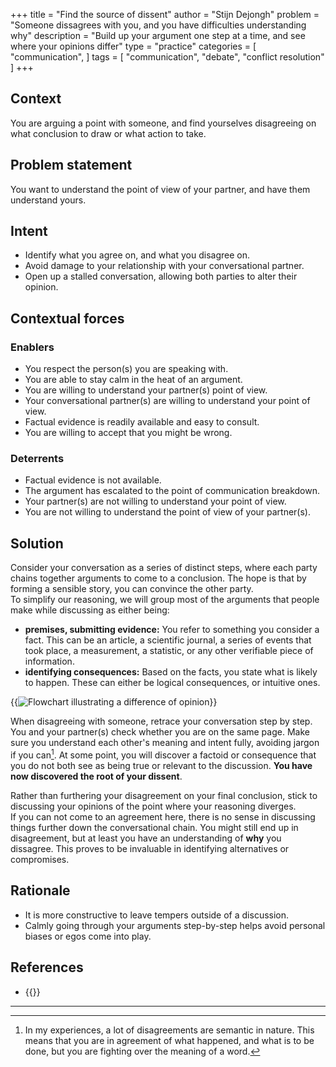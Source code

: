 +++
title = "Find the source of dissent"
author = "Stijn Dejongh"
problem = "Someone dissagrees with you, and you have difficulties understanding why"
description = "Build up your argument one step at a time, and see where your opinions differ"
type = "practice"
categories = [
    "communication",
]
tags = [
    "communication", "debate", "conflict resolution"
]
+++

## Context

You are arguing a point with someone, and find yourselves disagreeing on what conclusion to draw or what action to take.

## Problem statement

You want to understand the point of view of your partner, and have them understand yours.

## Intent

* Identify what you agree on, and what you disagree on.
* Avoid damage to your relationship with your conversational partner.
* Open up a stalled conversation, allowing both parties to alter their opinion.

## Contextual forces

### Enablers

* You respect the person(s) you are speaking with.
* You are able to stay calm in the heat of an argument.
* You are willing to understand your partner(s) point of view.
* Your conversational partner(s) are willing to understand your point of view.
* Factual evidence is readily available and easy to consult.
* You are willing to accept that you might be wrong.

### Deterrents

* Factual evidence is not available.
* The argument has escalated to the point of communication breakdown.
* Your partner(s) are not willing to understand your point of view.
* You are not willing to understand the point of view of your partner(s).

## Solution

Consider your conversation as a series of distinct steps, where each party chains together arguments to come to a conclusion.
The hope is that by forming a sensible story, you can convince the other party.   
To simplify our reasoning, we will group most of the arguments that people make while discussing as either being:

* **premises, submitting evidence:** You refer to something you consider a fact. This can be an article, a scientific journal, a series of events
  that took place, a measurement, a statistic, or any other verifiable piece of information.
* **identifying consequences:** Based on the facts, you state what is likely to happen. These can either be logical consequences, or intuitive ones.

{{<image
src="/images/practices/example_differences_of_opinion.png"  
alt="Flowchart illustrating a difference of opinion"
caption="Flowchart illustrating differences of opinion" >}}

When disagreeing with someone, retrace your conversation step by step. You and your partner(s) check whether you are on the same page.
Make sure you understand each other's meaning and intent fully, avoiding jargon if you can[^1]. At some point, you will discover a factoid or 
consequence that you do not both see as being true or relevant to the discussion.
**You have now discovered the root of your dissent**.

Rather than furthering your disagreement on your final conclusion, stick to discussing your opinions of the point where your reasoning diverges.  
If you can not come to an agreement here, there is no sense in discussing things further down the conversational chain.
You might still end up in disagreement, but at least you have an understanding of **why** you dissagree.
This proves to be invaluable in identifying alternatives or compromises.

## Rationale

* It is more constructive to leave tempers outside of a discussion.
* Calmly going through your arguments step-by-step helps avoid personal biases or egos come into play.

## References

* {{<reference author="Squirrel, D. & Fredrick, J."
  year="2022"
  title="Agile Conversations: Transform Your Conversations, Transform Your Culture"
  isbn="1942788975"
  publisher="IT Revolution Press"
  link="https://agileconversations.com" >}}

---

[^1]: In my experiences, a lot of disagreements are semantic in nature. This means that you are in agreement of what happened, and what is to be
done, but you are fighting over the meaning of a word. 